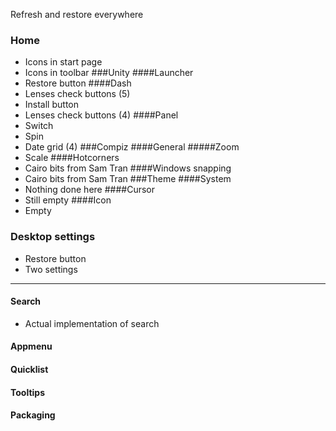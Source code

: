 Refresh and restore everywhere

### Home
- Icons in start page
- Icons in toolbar
###Unity
####Launcher
- Restore button
####Dash
- Lenses check buttons (5)
- Install button
- Lenses check buttons (4)
####Panel
- Switch
- Spin
- Date grid (4)
###Compiz
####General
#####Zoom
- Scale
####Hotcorners
- Cairo bits from Sam Tran
####Windows snapping
- Cairo bits from Sam Tran
###Theme
####System
- Nothing done here
####Cursor
- Still empty
####Icon
- Empty
### Desktop settings
  - Restore button
  - Two settings

---------

#### Search
 - Actual implementation of search
#### Appmenu
#### Quicklist
#### Tooltips
#### Packaging
